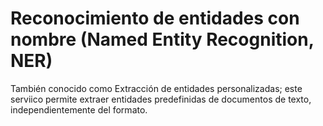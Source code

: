 # Reconocimiento de entidades con nombre (Named Entity Recognition, NER)

También  conocido como Extracción de entidades personalizadas; este serviico permite extraer entidades predefinidas de documentos de texto, independientemente del formato.
